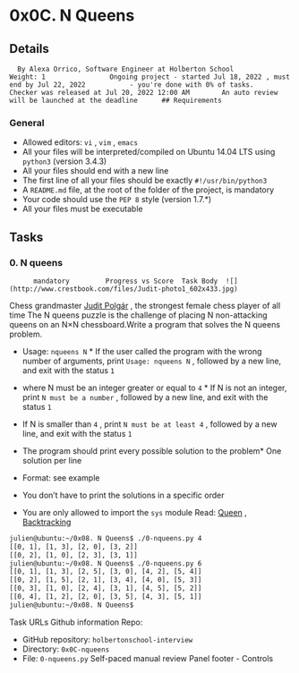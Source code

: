 # 0x0C. N Queens

## Details

      By Alexa Orrico, Software Engineer at Holberton School          Weight: 1                Ongoing project - started Jul 18, 2022 , must end by Jul 22, 2022           - you're done with 0% of tasks.              Checker was released at Jul 20, 2022 12:00 AM        An auto review will be launched at the deadline      ## Requirements

### General

- Allowed editors: `vi` , `vim` , `emacs`
- All your files will be interpreted/compiled on Ubuntu 14.04 LTS using `python3` (version 3.4.3)
- All your files should end with a new line
- The first line of all your files should be exactly `#!/usr/bin/python3`
- A `README.md` file, at the root of the folder of the project, is mandatory
- Your code should use the `PEP 8` style (version 1.7.\*)
- All your files must be executable

## Tasks

### 0. N queens

          mandatory         Progress vs Score  Task Body  ![](http://www.crestbook.com/files/Judit-photo1_602x433.jpg)

Chess grandmaster [Judit Polgár](https://intranet.hbtn.io/rltoken/0Ouy8puhIfB2Gs-hEdrTog)
, the strongest female chess player of all time
The N queens puzzle is the challenge of placing N non-attacking queens on an N×N chessboard.Write a program that solves the N queens problem.

- Usage: `nqueens N` \* If the user called the program with the wrong number of arguments, print `Usage: nqueens N` , followed by a new line, and exit with the status `1`

- where N must be an integer greater or equal to `4` \* If N is not an integer, print `N must be a number` , followed by a new line, and exit with the status `1`
- If N is smaller than `4` , print `N must be at least 4` , followed by a new line, and exit with the status `1`

- The program should print every possible solution to the problem\* One solution per line
- Format: see example
- You don’t have to print the solutions in a specific order

- You are only allowed to import the `sys` module
  Read: [Queen](https://intranet.hbtn.io/rltoken/_rg2bCY0J4E07MTf4EwU4A)
  , [Backtracking](https://intranet.hbtn.io/rltoken/3Icw34XTucOlvNS0SYysOw)

```bash
julien@ubuntu:~/0x08. N Queens$ ./0-nqueens.py 4
[[0, 1], [1, 3], [2, 0], [3, 2]]
[[0, 2], [1, 0], [2, 3], [3, 1]]
julien@ubuntu:~/0x08. N Queens$ ./0-nqueens.py 6
[[0, 1], [1, 3], [2, 5], [3, 0], [4, 2], [5, 4]]
[[0, 2], [1, 5], [2, 1], [3, 4], [4, 0], [5, 3]]
[[0, 3], [1, 0], [2, 4], [3, 1], [4, 5], [5, 2]]
[[0, 4], [1, 2], [2, 0], [3, 5], [4, 3], [5, 1]]
julien@ubuntu:~/0x08. N Queens$

```

Task URLs Github information Repo:

- GitHub repository: `holbertonschool-interview`
- Directory: `0x0C-nqueens`
- File: `0-nqueens.py`
  Self-paced manual review Panel footer - Controls
